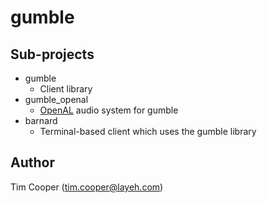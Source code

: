 # gumble

## Sub-projects

- gumble
    - Client library
- gumble_openal
    - [OpenAL](http://kcat.strangesoft.net/openal.html) audio system for gumble
- barnard
    - Terminal-based client which uses the gumble library

## Author

Tim Cooper (<tim.cooper@layeh.com>)

